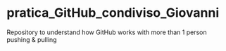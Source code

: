 # pratica_GitHub_condiviso_Giovanni
Repository to understand how GitHub works with more than 1 person pushing & pulling
